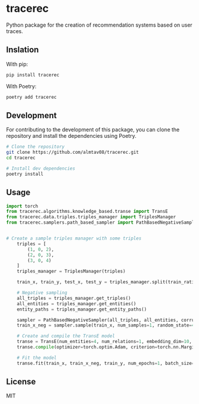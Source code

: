 # tracerec

Python package for the creation of recommendation systems based on user traces.

## Inslation

With pip:

```bash
pip install tracerec
```

With Poetry:

```bash
poetry add tracerec
```

## Development

For contributing to the development of this package, you can clone the repository and install the dependencies using Poetry.

```bash
# Clone the repository
git clone https://github.com/almtav08/tracerec.git
cd tracerec

# Install dev dependencies
poetry install
```

## Usage

```python
import torch
from tracerec.algorithms.knowledge_based.transe import TransE
from tracerec.data.triples.triples_manager import TriplesManager
from tracerec.samplers.path_based_sampler import PathBasedNegativeSampler


# Create a sample triples manager with some triples
    triples = [
        (1, 0, 2),
        (2, 0, 3),
        (3, 0, 4)
    ]
    triples_manager = TriplesManager(triples)

    train_x, train_y, test_x, test_y = triples_manager.split(train_ratio=0.8, relation_ratio=True, random_state=42, device='cpu')

    # Negative sampling
    all_triples = triples_manager.get_triples()
    all_entities = triples_manager.get_entities()
    entity_paths = triples_manager.get_entity_paths()

    sampler = PathBasedNegativeSampler(all_triples, all_entities, corruption_ration=0.5, device='cpu', entity_paths=entity_paths, min_distance=1.0)
    train_x_neg = sampler.sample(train_x, num_samples=1, random_state=42)

    # Create and compile the TransE model
    transe = TransE(num_entities=4, num_relations=1, embedding_dim=10, device='cpu', norm=1)
    transe.compile(optimizer=torch.optim.Adam, criterion=torch.nn.MarginRankingLoss(margin=1.0))

    # Fit the model
    transe.fit(train_x, train_x_neg, train_y, num_epochs=1, batch_size=1, lr=0.001, verbose=True)
```

## License

MIT

